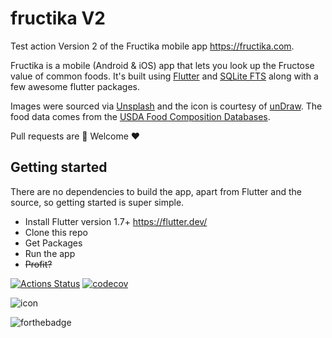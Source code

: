 # fructika V2
Test action
Version 2 of the Fructika mobile app https://fructika.com.

Fructika is a mobile (Android & iOS) app that lets you look up the Fructose value of common foods. It's built using [Flutter](https://flutter.dev/) and [SQLite FTS](https://www.sqlite.org/) along with a few awesome flutter packages.

Images were sourced via [Unsplash](https://unsplash.com/) and the icon is courtesy of [unDraw](https://undraw.co/). The food data comes from the [USDA Food Composition Databases](https://ndb.nal.usda.gov/ndb/).

Pull requests are 🦸‍ Welcome ❤

## Getting started
There are no dependencies to build the app, apart from Flutter and the source, so getting started is super simple. 

* Install Flutter version 1.7+ https://flutter.dev/
* Clone this repo
* Get Packages
* Run the app
* ~~Profit?~~

[![Actions Status](https://github.com/adam7/fructikav2/workflows/Build%20and%20Test/badge.svg)](https://github.com/adam7/fructikav2/actions)
[![codecov](https://codecov.io/gh/adam7/fructikav2/branch/master/graph/badge.svg)](https://codecov.io/gh/adam7/fructikav2)

![icon](android/app/src/main/res/mipmap-xxxhdpi/ic_launcher.png)

![forthebadge](https://forthebadge.com/images/badges/built-with-love.svg)

